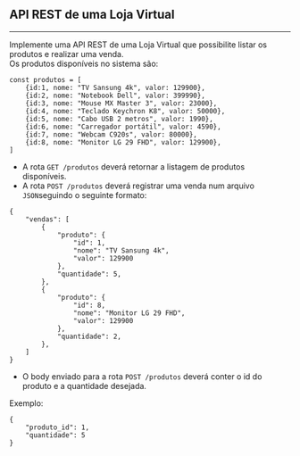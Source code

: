 ## API REST de uma Loja Virtual

<hr>
Implemente uma API REST de uma Loja Virtual que possibilite listar os produtos e realizar uma venda.
<br>
Os produtos disponíveis no sistema são:

```
const produtos = [
    {id:1, nome: "TV Sansung 4k", valor: 129900},
    {id:2, nome: "Notebook Dell", valor: 399990},
    {id:3, nome: "Mouse MX Master 3", valor: 23000},
    {id:4, nome: "Teclado Keychron K8", valor: 50000},
    {id:5, nome: "Cabo USB 2 metros", valor: 1990},
    {id:6, nome: "Carregador portátil", valor: 4590},
    {id:7, nome: "Webcam C920s", valor: 80000},
    {id:8, nome: "Monitor LG 29 FHD", valor: 129900},
]
```

- A rota `GET /produtos` deverá retornar a listagem de produtos disponíveis. <br>
- A rota `POST /produtos` deverá registrar uma venda num arquivo `JSON`seguindo o seguinte formato:

```
{
    "vendas": [
        {
            "produto": {
                "id": 1,
                "nome": "TV Sansung 4k",
                "valor": 129900
            },
            "quantidade": 5,
        },
        {
            "produto": {
                "id": 8,
                "nome": "Monitor LG 29 FHD",
                "valor": 129900
            },
            "quantidade": 2,
        },
    ]
}
```

- O body enviado para a rota `POST /produtos` deverá conter o id do produto e a quantidade desejada.

Exemplo:

```
{
    "produto_id": 1,
    "quantidade": 5
}
```
